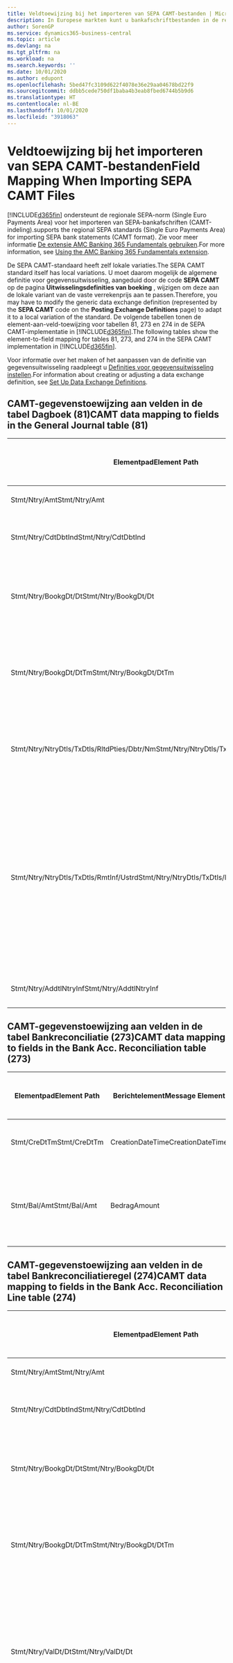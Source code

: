 ```yaml
---
title: Veldtoewijzing bij het importeren van SEPA CAMT-bestanden | Microsoft Docs
description: In Europese markten kunt u bankafschriftbestanden in de regionale SEPA-norm (Single Euro Payments Area) importeren.
author: SorenGP
ms.service: dynamics365-business-central
ms.topic: article
ms.devlang: na
ms.tgt_pltfrm: na
ms.workload: na
ms.search.keywords: ''
ms.date: 10/01/2020
ms.author: edupont
ms.openlocfilehash: 5bed47fc3109d622f4078e36e29aa04678bd22f9
ms.sourcegitcommit: ddbb5cede750df1baba4b3eab8fbed6744b5b9d6
ms.translationtype: HT
ms.contentlocale: nl-BE
ms.lasthandoff: 10/01/2020
ms.locfileid: "3918063"
---
```

# <a name="field-mapping-when-importing-sepa-camt-files"></a><span data-ttu-id="450d5-103">Veldtoewijzing bij het importeren van SEPA CAMT-bestanden</span><span class="sxs-lookup"><span data-stu-id="450d5-103">Field Mapping When Importing SEPA CAMT Files</span></span>
[!INCLUDE[d365fin](includes/d365fin_md.md)] <span data-ttu-id="450d5-104">ondersteunt de regionale SEPA-norm (Single Euro Payments Area) voor het importeren van SEPA-bankafschriften (CAMT-indeling).</span><span class="sxs-lookup"><span data-stu-id="450d5-104">supports the regional SEPA standards (Single Euro Payments Area) for importing SEPA bank statements (CAMT format).</span></span> <span data-ttu-id="450d5-105">Zie voor meer informatie [De extensie AMC Banking 365 Fundamentals gebruiken](ui-extensions-amc-banking.md).</span><span class="sxs-lookup"><span data-stu-id="450d5-105">For more information, see [Using the AMC Banking 365 Fundamentals extension](ui-extensions-amc-banking.md).</span></span>  

 <span data-ttu-id="450d5-106">De SEPA CAMT-standaard heeft zelf lokale variaties.</span><span class="sxs-lookup"><span data-stu-id="450d5-106">The SEPA CAMT standard itself has local variations.</span></span> <span data-ttu-id="450d5-107">U moet daarom mogelijk de algemene definitie voor gegevensuitwisseling, aangeduid door de code **SEPA CAMT** op de pagina **Uitwisselingsdefinities van boeking** , wijzigen om deze aan de lokale variant van de vaste verrekenprijs aan te passen.</span><span class="sxs-lookup"><span data-stu-id="450d5-107">Therefore, you may have to modify the generic data exchange definition (represented by the **SEPA CAMT** code on the **Posting Exchange Definitions** page) to adapt it to a local variation of the standard.</span></span> <span data-ttu-id="450d5-108">De volgende tabellen tonen de element-aan-veld-toewijzing voor tabellen 81, 273 en 274 in de SEPA CAMT-implementatie in [!INCLUDE[d365fin](includes/d365fin_md.md)].</span><span class="sxs-lookup"><span data-stu-id="450d5-108">The following tables show the element-to-field mapping for tables 81, 273, and 274 in the SEPA CAMT implementation in [!INCLUDE[d365fin](includes/d365fin_md.md)].</span></span>  

 <span data-ttu-id="450d5-109">Voor informatie over het maken of het aanpassen van de definitie van gegevensuitwisseling raadpleegt u [Definities voor gegevensuitwisseling instellen](across-how-to-set-up-data-exchange-definitions.md).</span><span class="sxs-lookup"><span data-stu-id="450d5-109">For information about creating or adjusting a data exchange definition, see [Set Up Data Exchange Definitions](across-how-to-set-up-data-exchange-definitions.md).</span></span>  

## <a name="camt-data-mapping-to-fields-in-the-general-journal-table-81"></a><span data-ttu-id="450d5-110">CAMT-gegevenstoewijzing aan velden in de tabel Dagboek (81)</span><span class="sxs-lookup"><span data-stu-id="450d5-110">CAMT data mapping to fields in the General Journal table (81)</span></span>  

|<span data-ttu-id="450d5-111">Elementpad</span><span class="sxs-lookup"><span data-stu-id="450d5-111">Element Path</span></span>|<span data-ttu-id="450d5-112">Berichtelement</span><span class="sxs-lookup"><span data-stu-id="450d5-112">Message Element</span></span>|<span data-ttu-id="450d5-113">Gegevenssoort</span><span class="sxs-lookup"><span data-stu-id="450d5-113">Data Type</span></span>|<span data-ttu-id="450d5-114">Omschrijving</span><span class="sxs-lookup"><span data-stu-id="450d5-114">Description</span></span>|<span data-ttu-id="450d5-115">Identificatie voor een negatief teken</span><span class="sxs-lookup"><span data-stu-id="450d5-115">Negative-Sign Identifier</span></span>|<span data-ttu-id="450d5-116">Veldnr.</span><span class="sxs-lookup"><span data-stu-id="450d5-116">Field No.</span></span>|<span data-ttu-id="450d5-117">Veldnaam</span><span class="sxs-lookup"><span data-stu-id="450d5-117">Field Name</span></span>|  
|------------------|---------------------|---------------|-----------------|-------------------------------|---------------|----------------|  
|<span data-ttu-id="450d5-118">Stmt/Ntry/Amt</span><span class="sxs-lookup"><span data-stu-id="450d5-118">Stmt/Ntry/Amt</span></span>|<span data-ttu-id="450d5-119">Bedrag</span><span class="sxs-lookup"><span data-stu-id="450d5-119">Amount</span></span>|<span data-ttu-id="450d5-120">Decimaal</span><span class="sxs-lookup"><span data-stu-id="450d5-120">Decimal</span></span>|<span data-ttu-id="450d5-121">Het geldbedrag in de kaspost</span><span class="sxs-lookup"><span data-stu-id="450d5-121">The amount of money in the cash entry</span></span>||<span data-ttu-id="450d5-122">13</span><span class="sxs-lookup"><span data-stu-id="450d5-122">13</span></span>|<span data-ttu-id="450d5-123">Bedrag</span><span class="sxs-lookup"><span data-stu-id="450d5-123">Amount</span></span>|  
|<span data-ttu-id="450d5-124">Stmt/Ntry/CdtDbtInd</span><span class="sxs-lookup"><span data-stu-id="450d5-124">Stmt/Ntry/CdtDbtInd</span></span>|<span data-ttu-id="450d5-125">CreditDebitIndicator</span><span class="sxs-lookup"><span data-stu-id="450d5-125">CreditDebitIndicator</span></span>|<span data-ttu-id="450d5-126">Tekst</span><span class="sxs-lookup"><span data-stu-id="450d5-126">Text</span></span>|<span data-ttu-id="450d5-127">Geeft aan of de post een credit- of een debetpost is</span><span class="sxs-lookup"><span data-stu-id="450d5-127">Indicates whether the entry is a credit or a debit entry</span></span>|<span data-ttu-id="450d5-128">DBIT</span><span class="sxs-lookup"><span data-stu-id="450d5-128">DBIT</span></span>|<span data-ttu-id="450d5-129">13</span><span class="sxs-lookup"><span data-stu-id="450d5-129">13</span></span>|<span data-ttu-id="450d5-130">Bedrag</span><span class="sxs-lookup"><span data-stu-id="450d5-130">Amount</span></span>|  
|<span data-ttu-id="450d5-131">Stmt/Ntry/BookgDt/Dt</span><span class="sxs-lookup"><span data-stu-id="450d5-131">Stmt/Ntry/BookgDt/Dt</span></span>|<span data-ttu-id="450d5-132">Datum</span><span class="sxs-lookup"><span data-stu-id="450d5-132">Date</span></span>|<span data-ttu-id="450d5-133">Datum</span><span class="sxs-lookup"><span data-stu-id="450d5-133">Date</span></span>|<span data-ttu-id="450d5-134">De datum waarop een post wordt geboekt naar een rekening in de boeken van de rekeningservice</span><span class="sxs-lookup"><span data-stu-id="450d5-134">The date when an entry is posted to an account on the account servicer's books</span></span>||<span data-ttu-id="450d5-135">5</span><span class="sxs-lookup"><span data-stu-id="450d5-135">5</span></span>|<span data-ttu-id="450d5-136">Boekingsdatum</span><span class="sxs-lookup"><span data-stu-id="450d5-136">Posting Date</span></span>|  
|<span data-ttu-id="450d5-137">Stmt/Ntry/BookgDt/DtTm</span><span class="sxs-lookup"><span data-stu-id="450d5-137">Stmt/Ntry/BookgDt/DtTm</span></span>|<span data-ttu-id="450d5-138">DateTime</span><span class="sxs-lookup"><span data-stu-id="450d5-138">DateTime</span></span>|<span data-ttu-id="450d5-139">DateTime</span><span class="sxs-lookup"><span data-stu-id="450d5-139">DateTime</span></span>|<span data-ttu-id="450d5-140">De datum en tijd waarop een post wordt geboekt naar een rekening in de boeken van de rekeningservice</span><span class="sxs-lookup"><span data-stu-id="450d5-140">The date and time when an entry is posted to an account on the account servicer's books</span></span>||<span data-ttu-id="450d5-141">5</span><span class="sxs-lookup"><span data-stu-id="450d5-141">5</span></span>|<span data-ttu-id="450d5-142">Boekingsdatum</span><span class="sxs-lookup"><span data-stu-id="450d5-142">Posting Date</span></span>|  
|<span data-ttu-id="450d5-143">Stmt/Ntry/NtryDtls/TxDtls/RltdPties/Dbtr/Nm</span><span class="sxs-lookup"><span data-stu-id="450d5-143">Stmt/Ntry/NtryDtls/TxDtls/RltdPties/Dbtr/Nm</span></span>|<span data-ttu-id="450d5-144">Naam</span><span class="sxs-lookup"><span data-stu-id="450d5-144">Name</span></span>|<span data-ttu-id="450d5-145">Tekst</span><span class="sxs-lookup"><span data-stu-id="450d5-145">Text</span></span>|<span data-ttu-id="450d5-146">De naam van de partij die een geldbedrag is verschuldigd aan de (uiteindelijke) incassant</span><span class="sxs-lookup"><span data-stu-id="450d5-146">The name of the party that owes an amount of money to the (ultimate) creditor</span></span>||<span data-ttu-id="450d5-147">1221</span><span class="sxs-lookup"><span data-stu-id="450d5-147">1221</span></span>|<span data-ttu-id="450d5-148">Informatie over betaler</span><span class="sxs-lookup"><span data-stu-id="450d5-148">Payer Information</span></span>|  
|<span data-ttu-id="450d5-149">Stmt/Ntry/NtryDtls/TxDtls/RmtInf/Ustrd</span><span class="sxs-lookup"><span data-stu-id="450d5-149">Stmt/Ntry/NtryDtls/TxDtls/RmtInf/Ustrd</span></span>|<span data-ttu-id="450d5-150">Ongestructureerd</span><span class="sxs-lookup"><span data-stu-id="450d5-150">Unstructured</span></span>|<span data-ttu-id="450d5-151">Tekst</span><span class="sxs-lookup"><span data-stu-id="450d5-151">Text</span></span>|<span data-ttu-id="450d5-152">Informatie die wordt verschaft om de afstemming/reconciliatie mogelijk te maken van een post met de artikelen die de betaling wordt geacht te vereffenen, zoals commerciële facturen in een vorderingsysteem, in een ongestructureerde vorm</span><span class="sxs-lookup"><span data-stu-id="450d5-152">Information supplied to enable the matching/reconciliation of an entry with the items that the payment is intended to settle, such as commercial invoices in an accounts-receivable system, in an unstructured form</span></span>||<span data-ttu-id="450d5-153">8</span><span class="sxs-lookup"><span data-stu-id="450d5-153">8</span></span>|<span data-ttu-id="450d5-154">Omschrijving</span><span class="sxs-lookup"><span data-stu-id="450d5-154">Description</span></span>|  
|<span data-ttu-id="450d5-155">Stmt/Ntry/AddtlNtryInf</span><span class="sxs-lookup"><span data-stu-id="450d5-155">Stmt/Ntry/AddtlNtryInf</span></span>|<span data-ttu-id="450d5-156">AdditionalEntryInformation</span><span class="sxs-lookup"><span data-stu-id="450d5-156">AdditionalEntryInformation</span></span>|<span data-ttu-id="450d5-157">Tekst</span><span class="sxs-lookup"><span data-stu-id="450d5-157">Text</span></span>|<span data-ttu-id="450d5-158">Extra informatie over de invoer</span><span class="sxs-lookup"><span data-stu-id="450d5-158">Additional information about the entry</span></span>||<span data-ttu-id="450d5-159">1222</span><span class="sxs-lookup"><span data-stu-id="450d5-159">1222</span></span>|<span data-ttu-id="450d5-160">Transactie-informatie</span><span class="sxs-lookup"><span data-stu-id="450d5-160">Transaction Information</span></span>|  

## <a name="camt-data-mapping-to-fields-in-the-bank-acc-reconciliation-table-273"></a><span data-ttu-id="450d5-161">CAMT-gegevenstoewijzing aan velden in de tabel Bankreconciliatie (273)</span><span class="sxs-lookup"><span data-stu-id="450d5-161">CAMT data mapping to fields in the Bank Acc. Reconciliation table (273)</span></span>  

|<span data-ttu-id="450d5-162">Elementpad</span><span class="sxs-lookup"><span data-stu-id="450d5-162">Element Path</span></span>|<span data-ttu-id="450d5-163">Berichtelement</span><span class="sxs-lookup"><span data-stu-id="450d5-163">Message Element</span></span>|<span data-ttu-id="450d5-164">Gegevenssoort</span><span class="sxs-lookup"><span data-stu-id="450d5-164">Data Type</span></span>|<span data-ttu-id="450d5-165">Omschrijving</span><span class="sxs-lookup"><span data-stu-id="450d5-165">Description</span></span>|<span data-ttu-id="450d5-166">Identificatie voor een negatief teken</span><span class="sxs-lookup"><span data-stu-id="450d5-166">Negative-Sign Identifier</span></span>|<span data-ttu-id="450d5-167">Veldnr.</span><span class="sxs-lookup"><span data-stu-id="450d5-167">Field No.</span></span>|<span data-ttu-id="450d5-168">Veldnaam</span><span class="sxs-lookup"><span data-stu-id="450d5-168">Field Name</span></span>|  
|------------------|---------------------|---------------|-----------------|-------------------------------|---------------|----------------|  
|<span data-ttu-id="450d5-169">Stmt/CreDtTm</span><span class="sxs-lookup"><span data-stu-id="450d5-169">Stmt/CreDtTm</span></span>|<span data-ttu-id="450d5-170">CreationDateTime</span><span class="sxs-lookup"><span data-stu-id="450d5-170">CreationDateTime</span></span>|<span data-ttu-id="450d5-171">Datum</span><span class="sxs-lookup"><span data-stu-id="450d5-171">Date</span></span>|<span data-ttu-id="450d5-172">De datum en tijd waarop het bericht is gemaakt.</span><span class="sxs-lookup"><span data-stu-id="450d5-172">The date and time when the message was created</span></span>||<span data-ttu-id="450d5-173">3</span><span class="sxs-lookup"><span data-stu-id="450d5-173">3</span></span>|<span data-ttu-id="450d5-174">Afschriftdatum</span><span class="sxs-lookup"><span data-stu-id="450d5-174">Statement Date</span></span>|  
|<span data-ttu-id="450d5-175">Stmt/Bal/Amt</span><span class="sxs-lookup"><span data-stu-id="450d5-175">Stmt/Bal/Amt</span></span>|<span data-ttu-id="450d5-176">Bedrag</span><span class="sxs-lookup"><span data-stu-id="450d5-176">Amount</span></span>|<span data-ttu-id="450d5-177">Decimaal</span><span class="sxs-lookup"><span data-stu-id="450d5-177">Decimal</span></span>|<span data-ttu-id="450d5-178">Het bedrag dat resulteert uit de tot een nettowaarde teruggebrachte bedragen voor alle debet- en creditposten</span><span class="sxs-lookup"><span data-stu-id="450d5-178">The amount resulting from the netted amounts for all debit and credit entries</span></span>||<span data-ttu-id="450d5-179">4</span><span class="sxs-lookup"><span data-stu-id="450d5-179">4</span></span>|<span data-ttu-id="450d5-180">Eindsaldo afschrift</span><span class="sxs-lookup"><span data-stu-id="450d5-180">Statement Ending Balance</span></span>|  

## <a name="camt-data-mapping-to-fields-in-the-bank-acc-reconciliation-line-table-274"></a><span data-ttu-id="450d5-181">CAMT-gegevenstoewijzing aan velden in de tabel Bankreconciliatieregel (274)</span><span class="sxs-lookup"><span data-stu-id="450d5-181">CAMT data mapping to fields in the Bank Acc. Reconciliation Line table (274)</span></span>  

|<span data-ttu-id="450d5-182">Elementpad</span><span class="sxs-lookup"><span data-stu-id="450d5-182">Element Path</span></span>|<span data-ttu-id="450d5-183">Berichtelement</span><span class="sxs-lookup"><span data-stu-id="450d5-183">Message Element</span></span>|<span data-ttu-id="450d5-184">Gegevenssoort</span><span class="sxs-lookup"><span data-stu-id="450d5-184">Data Type</span></span>|<span data-ttu-id="450d5-185">Omschrijving</span><span class="sxs-lookup"><span data-stu-id="450d5-185">Description</span></span>|<span data-ttu-id="450d5-186">Identificatie voor een negatief teken</span><span class="sxs-lookup"><span data-stu-id="450d5-186">Negative-Sign Identifier</span></span>|<span data-ttu-id="450d5-187">Veldnr.</span><span class="sxs-lookup"><span data-stu-id="450d5-187">Field No.</span></span>|<span data-ttu-id="450d5-188">Veldnaam</span><span class="sxs-lookup"><span data-stu-id="450d5-188">Field Name</span></span>|  
|------------------|---------------------|---------------|-----------------|-------------------------------|---------------|----------------|  
|<span data-ttu-id="450d5-189">Stmt/Ntry/Amt</span><span class="sxs-lookup"><span data-stu-id="450d5-189">Stmt/Ntry/Amt</span></span>|<span data-ttu-id="450d5-190">Bedrag</span><span class="sxs-lookup"><span data-stu-id="450d5-190">Amount</span></span>|<span data-ttu-id="450d5-191">Decimaal</span><span class="sxs-lookup"><span data-stu-id="450d5-191">Decimal</span></span>|<span data-ttu-id="450d5-192">Het geldbedrag in de kaspost</span><span class="sxs-lookup"><span data-stu-id="450d5-192">The amount of money in the cash entry</span></span>||<span data-ttu-id="450d5-193">7</span><span class="sxs-lookup"><span data-stu-id="450d5-193">7</span></span>|<span data-ttu-id="450d5-194">Afschrifttotaal</span><span class="sxs-lookup"><span data-stu-id="450d5-194">Statement Amount</span></span>|  
|<span data-ttu-id="450d5-195">Stmt/Ntry/CdtDbtInd</span><span class="sxs-lookup"><span data-stu-id="450d5-195">Stmt/Ntry/CdtDbtInd</span></span>|<span data-ttu-id="450d5-196">CreditDebitIndicator</span><span class="sxs-lookup"><span data-stu-id="450d5-196">CreditDebitIndicator</span></span>|<span data-ttu-id="450d5-197">Tekst</span><span class="sxs-lookup"><span data-stu-id="450d5-197">Text</span></span>|<span data-ttu-id="450d5-198">Geeft aan of de post een credit- of een debetpost is</span><span class="sxs-lookup"><span data-stu-id="450d5-198">Indicates whether the entry is a credit or a debit entry</span></span>|<span data-ttu-id="450d5-199">DBIT</span><span class="sxs-lookup"><span data-stu-id="450d5-199">DBIT</span></span>|<span data-ttu-id="450d5-200">7</span><span class="sxs-lookup"><span data-stu-id="450d5-200">7</span></span>|<span data-ttu-id="450d5-201">Afschrifttotaal</span><span class="sxs-lookup"><span data-stu-id="450d5-201">Statement Amount</span></span>|  
|<span data-ttu-id="450d5-202">Stmt/Ntry/BookgDt/Dt</span><span class="sxs-lookup"><span data-stu-id="450d5-202">Stmt/Ntry/BookgDt/Dt</span></span>|<span data-ttu-id="450d5-203">Datum</span><span class="sxs-lookup"><span data-stu-id="450d5-203">Date</span></span>|<span data-ttu-id="450d5-204">Datum</span><span class="sxs-lookup"><span data-stu-id="450d5-204">Date</span></span>|<span data-ttu-id="450d5-205">De datum waarop een post wordt geboekt naar een rekening in de boeken van de rekeningservice</span><span class="sxs-lookup"><span data-stu-id="450d5-205">The date when an entry is posted to an account on the account servicer's books</span></span>||<span data-ttu-id="450d5-206">5</span><span class="sxs-lookup"><span data-stu-id="450d5-206">5</span></span>|<span data-ttu-id="450d5-207">Transactiedatum</span><span class="sxs-lookup"><span data-stu-id="450d5-207">Transaction Date</span></span>|  
|<span data-ttu-id="450d5-208">Stmt/Ntry/BookgDt/DtTm</span><span class="sxs-lookup"><span data-stu-id="450d5-208">Stmt/Ntry/BookgDt/DtTm</span></span>|<span data-ttu-id="450d5-209">DateTime</span><span class="sxs-lookup"><span data-stu-id="450d5-209">DateTime</span></span>|<span data-ttu-id="450d5-210">DateTime</span><span class="sxs-lookup"><span data-stu-id="450d5-210">DateTime</span></span>|<span data-ttu-id="450d5-211">De datum en tijd waarop een post wordt geboekt naar een rekening in de boeken van de rekeningservice</span><span class="sxs-lookup"><span data-stu-id="450d5-211">The date and time when an entry is posted to an account on the account servicer's books</span></span>||<span data-ttu-id="450d5-212">5</span><span class="sxs-lookup"><span data-stu-id="450d5-212">5</span></span>|<span data-ttu-id="450d5-213">Transactiedatum</span><span class="sxs-lookup"><span data-stu-id="450d5-213">Transaction Date</span></span>|  
|<span data-ttu-id="450d5-214">Stmt/Ntry/ValDt/Dt</span><span class="sxs-lookup"><span data-stu-id="450d5-214">Stmt/Ntry/ValDt/Dt</span></span>|<span data-ttu-id="450d5-215">Datum</span><span class="sxs-lookup"><span data-stu-id="450d5-215">Date</span></span>|<span data-ttu-id="450d5-216">Datum</span><span class="sxs-lookup"><span data-stu-id="450d5-216">Date</span></span>|<span data-ttu-id="450d5-217">De datum waarop activa beschikbaar worden voor de rekeninghouder in het geval van een creditpost, of niet meer beschikbaar zijn voor de rekeninghouder in het geval van een debetpost</span><span class="sxs-lookup"><span data-stu-id="450d5-217">The date when assets become available to the account owner in case of a credit entry, or cease to be available to the account owner in case of a debit entry</span></span>||<span data-ttu-id="450d5-218">12</span><span class="sxs-lookup"><span data-stu-id="450d5-218">12</span></span>|<span data-ttu-id="450d5-219">Waardedatum</span><span class="sxs-lookup"><span data-stu-id="450d5-219">Value Date</span></span>|  
|<span data-ttu-id="450d5-220">Stmt/Ntry/ValDt/DtTm</span><span class="sxs-lookup"><span data-stu-id="450d5-220">Stmt/Ntry/ValDt/DtTm</span></span>|<span data-ttu-id="450d5-221">DateTime</span><span class="sxs-lookup"><span data-stu-id="450d5-221">DateTime</span></span>|<span data-ttu-id="450d5-222">DateTime</span><span class="sxs-lookup"><span data-stu-id="450d5-222">DateTime</span></span>|<span data-ttu-id="450d5-223">De datum en tijd waarop activa beschikbaar worden voor de rekeninghouder in het geval van een creditpost, of niet meer beschikbaar zijn voor de rekeninghouder in het geval van een debetpost</span><span class="sxs-lookup"><span data-stu-id="450d5-223">The date and time when assets become available to the account owner in case of a credit entry, or cease to be available to the account owner in case of a debit entry</span></span>||<span data-ttu-id="450d5-224">12</span><span class="sxs-lookup"><span data-stu-id="450d5-224">12</span></span>|<span data-ttu-id="450d5-225">Waardedatum</span><span class="sxs-lookup"><span data-stu-id="450d5-225">Value Date</span></span>|  
|<span data-ttu-id="450d5-226">Stmt/Ntry/NtryDtls/TxDtls/RltdPties/Dbtr/Nm</span><span class="sxs-lookup"><span data-stu-id="450d5-226">Stmt/Ntry/NtryDtls/TxDtls/RltdPties/Dbtr/Nm</span></span>|<span data-ttu-id="450d5-227">Naam</span><span class="sxs-lookup"><span data-stu-id="450d5-227">Name</span></span>|<span data-ttu-id="450d5-228">Tekst</span><span class="sxs-lookup"><span data-stu-id="450d5-228">Text</span></span>|<span data-ttu-id="450d5-229">De naam van de partij die een geldbedrag is verschuldigd aan de (uiteindelijke) incassant</span><span class="sxs-lookup"><span data-stu-id="450d5-229">The name of the party that owes an amount of money to the (ultimate) creditor</span></span>||<span data-ttu-id="450d5-230">15</span><span class="sxs-lookup"><span data-stu-id="450d5-230">15</span></span>|<span data-ttu-id="450d5-231">Informatie over betaler</span><span class="sxs-lookup"><span data-stu-id="450d5-231">Payer Information</span></span>|  
|<span data-ttu-id="450d5-232">Stmt/Ntry/NtryDtls/TxDtls/RmtInf/Ustrd</span><span class="sxs-lookup"><span data-stu-id="450d5-232">Stmt/Ntry/NtryDtls/TxDtls/RmtInf/Ustrd</span></span>|<span data-ttu-id="450d5-233">Ongestructureerd</span><span class="sxs-lookup"><span data-stu-id="450d5-233">Unstructured</span></span>|<span data-ttu-id="450d5-234">Tekst</span><span class="sxs-lookup"><span data-stu-id="450d5-234">Text</span></span>|<span data-ttu-id="450d5-235">Informatie die wordt verschaft om de afstemming/reconciliatie mogelijk te maken van een post met de artikelen die de betaling wordt geacht te vereffenen, zoals commerciële facturen in een vorderingsysteem, in een ongestructureerde vorm</span><span class="sxs-lookup"><span data-stu-id="450d5-235">Information supplied to enable the matching/reconciliation of an entry with the items that the payment is intended to settle, such as commercial invoices in an accounts-receivable system, in an unstructured form</span></span>||<span data-ttu-id="450d5-236">6</span><span class="sxs-lookup"><span data-stu-id="450d5-236">6</span></span>|<span data-ttu-id="450d5-237">Omschrijving</span><span class="sxs-lookup"><span data-stu-id="450d5-237">Description</span></span>|  
|<span data-ttu-id="450d5-238">Stmt/Ntry/AddtlNtryInf</span><span class="sxs-lookup"><span data-stu-id="450d5-238">Stmt/Ntry/AddtlNtryInf</span></span>|<span data-ttu-id="450d5-239">AdditionalEntryInformation</span><span class="sxs-lookup"><span data-stu-id="450d5-239">AdditionalEntryInformation</span></span>|<span data-ttu-id="450d5-240">Tekst</span><span class="sxs-lookup"><span data-stu-id="450d5-240">Text</span></span>|<span data-ttu-id="450d5-241">Extra informatie over de invoer</span><span class="sxs-lookup"><span data-stu-id="450d5-241">Additional information about the entry</span></span>||<span data-ttu-id="450d5-242">16</span><span class="sxs-lookup"><span data-stu-id="450d5-242">16</span></span>|<span data-ttu-id="450d5-243">Transactie-informatie</span><span class="sxs-lookup"><span data-stu-id="450d5-243">Transaction Information</span></span>|  

 <span data-ttu-id="450d5-244">Elementen in het knooppunt **Ntry** die worden geïmporteerd in [!INCLUDE[d365fin](includes/d365fin_md.md)] maar niet aan velden worden toegewezen, worden opgeslagen in de tabel **Kolomdef. boekingsuitwisseling** .</span><span class="sxs-lookup"><span data-stu-id="450d5-244">Elements in the **Ntry** node that are imported into [!INCLUDE[d365fin](includes/d365fin_md.md)] but not mapped to any fields are stored in the **Posting Exch. Column Def** table.</span></span> <span data-ttu-id="450d5-245">Gebruikers kunnen deze elementen vanuit de pagina's **Betalingsreconciliatiedagboek** , **Betalingsvereffening** en **Bankreconciliatie** weergeven door de actie **Details bankrekeningafschriftregel** te kiezen.</span><span class="sxs-lookup"><span data-stu-id="450d5-245">Users can view these elements from the **Payment Reconciliation Journal** , **Payment Application** , and **Bank Acc. Reconciliation** pages by choosing the **Bank Statement Line Details** action.</span></span> <span data-ttu-id="450d5-246">Zie voor meer informatie [Betalingen vereffenen met automatische vereffening](receivables-how-reconcile-payments-auto-application.md).</span><span class="sxs-lookup"><span data-stu-id="450d5-246">For more information, see [Reconcile Payments Using Automatic Application](receivables-how-reconcile-payments-auto-application.md).</span></span>

> [!IMPORTANT]
> <span data-ttu-id="450d5-247">Bij het importeren van CAMT-bankafschriften, verwacht [!INCLUDE[d365fin](includes/d365fin_md.md)] dat elke transactie uniek is, wat betekent dat het veld **Transactie-id** dat afkomstig is van de tag *Stmt/Ntry/NtryDtls/TxDtls/Refs/EndToEndId* in het CAMT-bestand, uniek moet zijn binnen de openstaande bankrekeningreconciliatie.</span><span class="sxs-lookup"><span data-stu-id="450d5-247">In an import of CAMT bank statements, [!INCLUDE[d365fin](includes/d365fin_md.md)] expects each transaction to be unique, which means that the **Transaction ID** field that comes from the *Stmt/Ntry/NtryDtls/TxDtls/Refs/EndToEndId* tag in the CAMT file, must be unique within the open bank account reconciliation.</span></span> <span data-ttu-id="450d5-248">Als de informatie niet aanwezig is, negeert [!INCLUDE[d365fin](includes/d365fin_md.md)] de betaling.</span><span class="sxs-lookup"><span data-stu-id="450d5-248">If the information is not present, [!INCLUDE[d365fin](includes/d365fin_md.md)] ignores the payment.</span></span> <span data-ttu-id="450d5-249">Als een eerdere bankafstemming op dezelfde bankrekening is geboekt met dezelfde transactie-id als bij de huidige import, wordt de huidige transactie niet automatisch gereconcilieerd, maar kan deze nog steeds worden geïmporteerd.</span><span class="sxs-lookup"><span data-stu-id="450d5-249">If an earlier bank reconciliation on the same bank account was posted with the same transaction ID as on the current import, the current transaction will not automatically reconcile but can still be imported.</span></span>

## <a name="see-also"></a><span data-ttu-id="450d5-250">Zie ook</span><span class="sxs-lookup"><span data-stu-id="450d5-250">See Also</span></span>  
[<span data-ttu-id="450d5-251">Gegevensuitwisseling instellen</span><span class="sxs-lookup"><span data-stu-id="450d5-251">Setting Up Data Exchange</span></span>](across-set-up-data-exchange.md)  
[<span data-ttu-id="450d5-252">Gegevens elektronisch uitwisselen</span><span class="sxs-lookup"><span data-stu-id="450d5-252">Exchanging Data Electronically</span></span>](across-data-exchange.md)  
<span data-ttu-id="450d5-253">[De AMC Banking 365 Fundamentals-extensie gebruiken](ui-extensions-amc-banking.md) </span><span class="sxs-lookup"><span data-stu-id="450d5-253">[Using the AMC Banking 365 Fundamentals extension](ui-extensions-amc-banking.md) </span></span>  
[<span data-ttu-id="450d5-254">Gebruik XML-schema's om definities voor gegevensuitwisseling voor te bereiden</span><span class="sxs-lookup"><span data-stu-id="450d5-254">Use XML Schemas to Prepare Data Exchange Definitions</span></span>](across-how-to-use-xml-schemas-to-prepare-data-exchange-definitions.md)  
[<span data-ttu-id="450d5-255">Betalingen reconciliëren met automatische vereffening</span><span class="sxs-lookup"><span data-stu-id="450d5-255">Reconcile Payments Using Automatic Application</span></span>](receivables-how-reconcile-payments-auto-application.md)  
